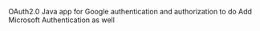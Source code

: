 
OAuth2.0 Java app for Google authentication and authorization 
  to do
  Add Microsoft Authentication as well
  
